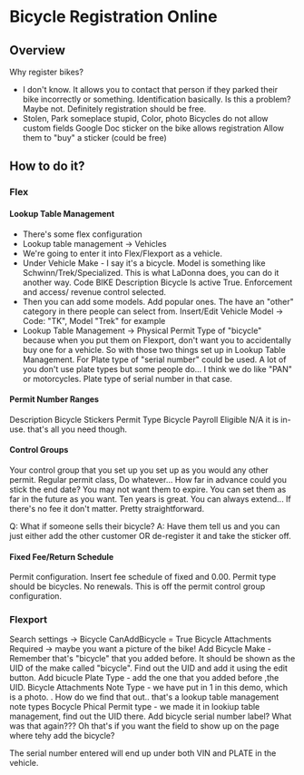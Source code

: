 # Bicycle Registration Online

## Overview
Why register bikes?
- I don't know. It allows you to contact that person if they parked their
bike incorrectly or something. Identification basically. Is this a problem?
Maybe not. Definitely registration should be free.
- Stolen, Park someplace stupid,
Color, photo
Bicycles do not allow custom fields
Google Doc
sticker on the bike allows registration
Allow them to "buy" a sticker (could be free)

## How to do it?

### Flex

#### Lookup Table Management
- There's some flex configuration
- Lookup table management -> Vehicles
- We're going to enter it into Flex/Flexport as a vehicle.
- Under Vehicle Make - I say it's a bicycle. Model is something like
Schwinn/Trek/Specialized. This is what LaDonna does, you can do it
another way.
Code BIKE Description Bicycle Is active True. Enforcement and access/
revenue control selected.
- Then you can add some models. Add popular ones. The have an "other"
category in there people can select from. 
Insert/Edit Vehicle Model -> Code: "TK", Model "Trek" for example
- Lookup Table Management -> Physical Permit Type of "bicycle" 
because when you put them on Flexport, don't want you to accidentally buy one
for a vehicle.
So with those two things set up in Lookup Table Management. For Plate type of 
"serial number" could be used. A lot of you don't use plate types but some
people do... I think we do like "PAN" or motorcycles. Plate type of
serial number in that case.

#### Permit Number Ranges
Description Bicycle Stickers
Permit Type Bicycle
Payroll Eligible N/A
it is in-use. that's all you need though.

#### Control Groups
Your control group that you set up you set up as you would any other permit.
Regular permit class, Do whatever... How far in advance could you stick the
end date? You may not want them to expire. You can set them as far in the
future as you want. Ten years is great. You can always extend... If there's no
fee it don't matter. Pretty straightforward.

Q: What if someone sells their bicycle?
A: Have them tell us and you can just either add the other customer OR
de-register it and take the sticker off.

#### Fixed Fee/Return Schedule
Permit configuration. Insert fee schedule of fixed and 0.00. Permit type should 
be bicycles. No renewals.  This is off the permit control group configuration.

### Flexport
Search settings -> Bicycle 
CanAddBicycle = True
Bicycle Attachments Required -> maybe you want a picture of the bike!
Add Bicycle Make - Remember that's "bicycle" that you added before. It should be
shown as the UID of the make called "bicycle". Find out the UID and add it using
the edit button.
Add bicucle Plate Type  - add the one that you added before ,the UID.
Bicycle Attachments Note Type - we have put in 1 in this demo, which is a photo.
. How do we find that out.. that's a lookup table management note types 
Bocycle Phical Permit type - we made it in lookiup table management, find out
the UID there.
Add bicycle serial number label? What was that again???  Oh that's if you want 
the field to show up on the page where tehy add the bicycle? 

The serial number entered will end up under both VIN and PLATE in the vehicle. 

